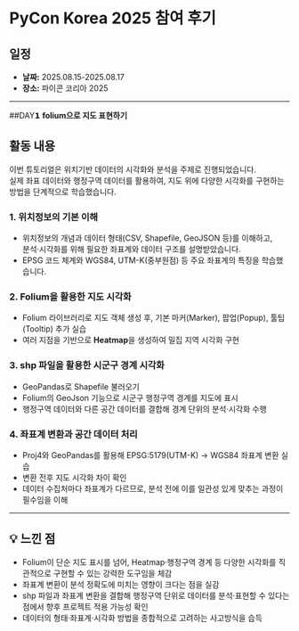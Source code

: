 #  PyCon Korea 2025 참여 후기

## 일정
- **날짜:** 2025.08.15-2025.08.17
- **장소:** 파이콘 코리아 2025  

---
##DAY𝟭
**folium으로 지도 표현하기**
## 활동 내용

이번 튜토리얼은 위치기반 데이터의 시각화와 분석을 주제로 진행되었습니다.  
실제 좌표 데이터와 행정구역 데이터를 활용하여, 지도 위에 다양한 시각화를 구현하는 방법을 단계적으로 학습했습니다.  

### 1. 위치정보의 기본 이해
- 위치정보의 개념과 데이터 형태(CSV, Shapefile, GeoJSON 등)를 이해하고,  
  분석·시각화를 위해 필요한 좌표계와 데이터 구조를 설명받았습니다.  
- EPSG 코드 체계와 WGS84, UTM-K(중부원점) 등 주요 좌표계의 특징을 학습했습니다.

### 2. Folium을 활용한 지도 시각화
- Folium 라이브러리로 지도 객체 생성 후, 기본 마커(Marker), 팝업(Popup), 툴팁(Tooltip) 추가 실습  
- 여러 지점을 기반으로 **Heatmap**을 생성하여 밀집 지역 시각화 구현

### 3. shp 파일을 활용한 시군구 경계 시각화
- GeoPandas로 Shapefile 불러오기  
- Folium의 GeoJson 기능으로 시군구 행정구역 경계를 지도에 표시  
- 행정구역 데이터와 다른 공간 데이터를 결합해 경계 단위의 분석·시각화 수행

### 4. 좌표계 변환과 공간 데이터 처리
- Proj4와 GeoPandas를 활용해 EPSG:5179(UTM-K) → WGS84 좌표계 변환 실습  
- 변환 전후 지도 시각화 차이 확인  
- 데이터 수집처마다 좌표계가 다르므로, 분석 전에 이를 일관성 있게 맞추는 과정이 필수임을 이해

---

## 💡 느낀 점
- Folium이 단순 지도 표시를 넘어, Heatmap·행정구역 경계 등 다양한 시각화를 직관적으로 구현할 수 있는 강력한 도구임을 체감  
- 좌표계 변환이 분석 정확도에 미치는 영향이 크다는 점을 실감  
- shp 파일과 좌표계 변환을 결합해 행정구역 단위로 데이터를 분석·표현할 수 있다는 점에서 향후 프로젝트 적용 가능성 확인  
- 데이터의 형태·좌표계·시각화 방법을 종합적으로 고려하는 사고방식을 습득
